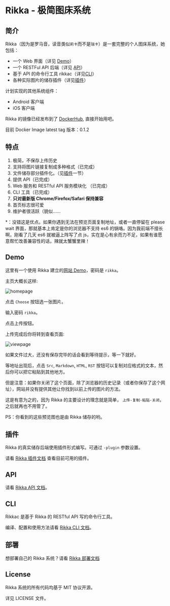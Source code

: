 # Rikka - 极简图床系统

## 简介

Rikka（因为是罗马音，读音类似`莉卡`而不是`瑞卡`）是一套完整的个人图床系统，她包括：

- 一个 Web 界面（详见 [Demo](#Demo)）
- 一个 RESTFul API 后端（详见 [API][api-doc]）
- 基于 API 的命令行工具 rikkac（详见[CLI][cli-doc]）
- 各种实际图片的储存插件（详见[插件](#插件)）

计划实现的其他系统组件：

- Android 客户端
- iOS 客户端

Rikka 的镜像已经发布到了 [DockerHub](https://hub.docker.com/r/7sdream/rikka/), 直接开始用吧。

目前 Docker Image latest tag 版本：0.1.2

## 特点

1. 极简，不保存上传历史
2. 支持将图片链接复制成多种格式（已完成）
3. 文件储存部分插件化。（见[插件](#插件)一节）
4. 提供 API（已完成）
4. Web 服务和 RESTful API 服务模块化 （已完成）
5. CLI 工具（已完成）
6. **只对最新版 Chrome/Firefox/Safari 保持兼容**
7. 首页标志很可爱
8. 维护者很活跃（貌似……

\*：没错这是优点。如果你遇到无法在预览页面复制地址，或者一直停留在 please wait 界面，那就基本上肯定是你的浏览器不支持 es6 的锅咯。因为我前端不擅长啊，刚看了几天 es6 就被逼上阵写了点 js，实在是心有余而力不足，如果有谁愿意帮忙改善兼容性的话，辣就太蟹蟹里辣！

## Demo

这里有一个使用 Rikka 建立的[网站 Demo][demo]，密码是 `rikka`。

主页大概长这样:

![homepage][home]

点击 `Choose` 按钮选一张图片。

输入密码 `rikka`。

点击上传按钮。

上传完成后你将转到查看页面:

![viewpage][view]

如果文件过大，还没有保存完毕的话会看到等待提示，等一下就好。

等地址出现后，点击 `Src`, `Markdown`, `HTML`, `RST` 按钮可以复制对应格式的文本，然后你可以把它粘贴到其他地方。

但是注意：如果你关闭了这个页面，除了浏览器的历史记录（或者你保存了这个网址），网站并没有提供其他让你找到以前上传的图片的方法。

这是有意为之的，因为 Rikka 的主要设计的理念就是简单， `上传-复制-粘贴-关闭`，之后就再也不用管了。

PS：你看到的这些预览图也是由 Rikka 储存的哟。

## 插件

Rikka 的真实储存后端使用插件形式编写。可通过 `-plugin` 参数设置。

请看 [Rikka 插件文档][plugins-doc] 查看目前可用的插件。

## API

请看 [Rikka API 文档][api-doc]。

## CLI

Rikkac 是基于 Rikka 的 RESTful API 写的命令行工具。

编译、配置和使用方法请看 [Rikka CLI 文档][cli-doc]。

## 部署

想部署自己的 Rikka 系统？请看 [Rikka 部署文档](deploy-doc)

## License

Rikka 系统的所有代码均基于 MIT 协议开源。

详见 LICENSE 文件。

[demo]: http://7sdream-rikka-demo.daoapp.io/
[home]: http://7sdream-rikka-demo.daoapp.io/files/2016-09-04-097924191
[view]: http://7sdream-rikka-demo.daoapp.io/files/2016-09-04-017113138

[api-doc]: https://github.com/7sDream/rikka/tree/master/api
[cli-doc]: https://github.com/7sDream/rikka/tree/master/cli
[plugins-doc]: https://github.com/7sDream/rikka/tree/master/plugins
[deploy-doc]: https://github.com/7sDream/rikka/blob/master/deploy.md

